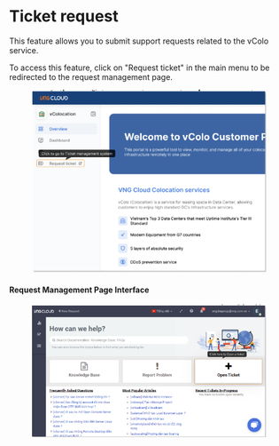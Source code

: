 # Ticket request

This feature allows you to submit support requests related to the vColo service.

To access this feature, click on "Request ticket" in the main menu to be redirected to the request management page.

<figure><img src="../../.gitbook/assets/image (228).png" alt=""><figcaption></figcaption></figure>

#### Request Management Page Interface

<figure><img src="../../.gitbook/assets/image (10) (1) (1) (1) (1) (1) (1) (1) (1).png" alt=""><figcaption></figcaption></figure>
